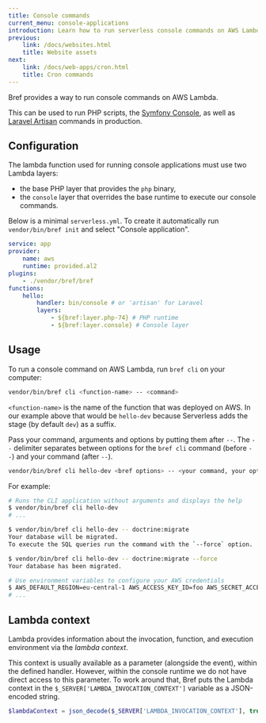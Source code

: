 ```yaml
---
title: Console commands
current_menu: console-applications
introduction: Learn how to run serverless console commands on AWS Lambda with Symfony Console or Laravel Artisan.
previous:
    link: /docs/websites.html
    title: Website assets
next:
    link: /docs/web-apps/cron.html
    title: Cron commands
---
```


Bref provides a way to run console commands on AWS Lambda.

This can be used to run PHP scripts, the [Symfony Console](https://symfony.com/doc/current/console.html), as well as [Laravel Artisan](https://laravel.com/docs/8.x/artisan) commands in production.

## Configuration

The lambda function used for running console applications must use two Lambda layers:

- the base PHP layer that provides the `php` binary,
- the `console` layer that overrides the base runtime to execute our console commands.

Below is a minimal `serverless.yml`. To create it automatically run `vendor/bin/bref init` and select "Console application".

```yaml
service: app
provider:
    name: aws
    runtime: provided.al2
plugins:
    - ./vendor/bref/bref
functions:
    hello:
        handler: bin/console # or 'artisan' for Laravel
        layers:
            - ${bref:layer.php-74} # PHP runtime
            - ${bref:layer.console} # Console layer
```

## Usage

To run a console command on AWS Lambda, run `bref cli` on your computer:

```bash
vendor/bin/bref cli <function-name> -- <command>
```

`<function-name>` is the name of the function that was deployed on AWS. In our example above that would be `hello-dev` because Serverless adds the stage (by default `dev`) as a suffix.

Pass your command, arguments and options by putting them after `--`. The `--` delimiter separates between options for the `bref cli` command (before `--`) and your command (after `--`).

```bash
vendor/bin/bref cli hello-dev <bref options> -- <your command, your options>
```

For example:

```bash
# Runs the CLI application without arguments and displays the help
$ vendor/bin/bref cli hello-dev
# ...

$ vendor/bin/bref cli hello-dev -- doctrine:migrate
Your database will be migrated.
To execute the SQL queries run the command with the `--force` option.

$ vendor/bin/bref cli hello-dev -- doctrine:migrate --force
Your database has been migrated.

# Use environment variables to configure your AWS credentials
$ AWS_DEFAULT_REGION=eu-central-1 AWS_ACCESS_KEY_ID=foo AWS_SECRET_ACCESS_KEY=bar vendor/bin/bref cli my-function
# ...
```

## Lambda context

Lambda provides information about the invocation, function, and execution environment via the *lambda context*.

This context is usually available as a parameter (alongside the event), within the defined handler.
However, within the console runtime we do not have direct access to this parameter.
To work around that, Bref puts the Lambda context in the `$_SERVER['LAMBDA_INVOCATION_CONTEXT']` variable as a JSON-encoded string.

```php
$lambdaContext = json_decode($_SERVER['LAMBDA_INVOCATION_CONTEXT'], true);
```
